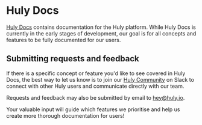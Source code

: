 # Huly Docs

[Huly Docs](https://docs.huly.io/) contains documentation for the Huly platform. While Huly Docs is currently in the early stages of development, our goal is for all concepts and features to be fully documented for our users.

## Submitting requests and feedback

If there is a specific concept or feature you'd like to see covered in Huly Docs, the best way to let us know is to join our [Huly Community](https://join.slack.com/t/hulycommunity/shared_invite/zt-29kl7zmwz-2b3RRVTiWhhtAwzHjBm3Wg) on Slack to connect with other Huly users and communicate directly with our team. 

Requests and feedback may also be submitted by email to [hey@huly.io](hey@huly.io). 

Your valuable input will guide which features we prioritise and help us create more thorough documentation for users!